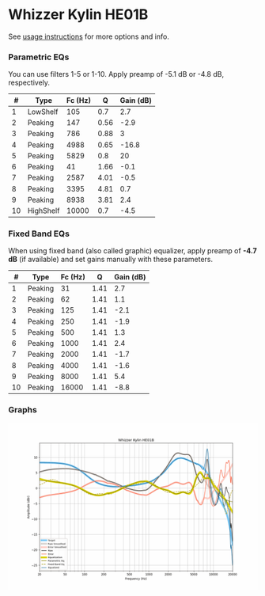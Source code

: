 # Whizzer Kylin HE01B
See [usage instructions](https://github.com/jaakkopasanen/AutoEq#usage) for more options and info.

### Parametric EQs
You can use filters 1-5 or 1-10. Apply preamp of -5.1 dB or -4.8 dB, respectively.

|   # | Type      |   Fc (Hz) |    Q |   Gain (dB) |
|-----|-----------|-----------|------|-------------|
|   1 | LowShelf  |       105 | 0.7  |         2.7 |
|   2 | Peaking   |       147 | 0.56 |        -2.9 |
|   3 | Peaking   |       786 | 0.88 |         3   |
|   4 | Peaking   |      4988 | 0.65 |       -16.8 |
|   5 | Peaking   |      5829 | 0.8  |        20   |
|   6 | Peaking   |        41 | 1.66 |        -0.1 |
|   7 | Peaking   |      2587 | 4.01 |        -0.5 |
|   8 | Peaking   |      3395 | 4.81 |         0.7 |
|   9 | Peaking   |      8938 | 3.81 |         2.4 |
|  10 | HighShelf |     10000 | 0.7  |        -4.5 |

### Fixed Band EQs
When using fixed band (also called graphic) equalizer, apply preamp of **-4.7 dB** (if available) and set gains manually with these parameters.

|   # | Type    |   Fc (Hz) |    Q |   Gain (dB) |
|-----|---------|-----------|------|-------------|
|   1 | Peaking |        31 | 1.41 |         2.7 |
|   2 | Peaking |        62 | 1.41 |         1.1 |
|   3 | Peaking |       125 | 1.41 |        -2.1 |
|   4 | Peaking |       250 | 1.41 |        -1.9 |
|   5 | Peaking |       500 | 1.41 |         1.3 |
|   6 | Peaking |      1000 | 1.41 |         2.4 |
|   7 | Peaking |      2000 | 1.41 |        -1.7 |
|   8 | Peaking |      4000 | 1.41 |        -1.6 |
|   9 | Peaking |      8000 | 1.41 |         5.4 |
|  10 | Peaking |     16000 | 1.41 |        -8.8 |

### Graphs
![](./Whizzer%20Kylin%20HE01B.png)
